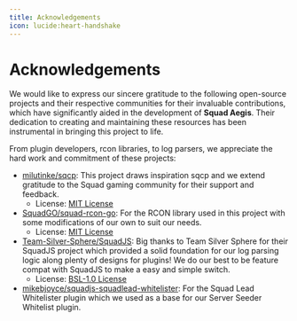 ```yaml
---
title: Acknowledgements
icon: lucide:heart-handshake
---
```


# Acknowledgements

We would like to express our sincere gratitude to the following open-source projects and their respective communities for their invaluable contributions, which have significantly aided in the development of **Squad Aegis**. Their dedication to creating and maintaining these resources has been instrumental in bringing this project to life.

From plugin developers, rcon libraries, to log parsers, we appreciate the hard work and commitment of these projects:

- [milutinke/sqcp](https://github.com/milutinke/sqcp): This project draws inspiration sqcp and we extend gratitude to the Squad gaming community for their support and feedback.
  - License: [MIT License](https://github.com/milutinke/sqcp/blob/master/LICENSE)
- [SquadGO/squad-rcon-go](https://github.com/SquadGO/squad-rcon-go): For the RCON library used in this project with some modifications of our own to suit our needs.
  - License: [MIT License](https://github.com/SquadGO/squad-rcon-go/tree/v2.0.5/LICENSE)
- [Team-Silver-Sphere/SquadJS](https://github.com/Team-Silver-Sphere/SquadJS/tree/v4.2.0): Big thanks to Team Silver Sphere for their SquadJS project which provided a solid foundation for our log parsing logic along plenty of designs for plugins! We do our best to be feature compat with SquadJS to make a easy and simple switch.
  - License: [BSL-1.0 License](https://github.com/Team-Silver-Sphere/SquadJS/tree/v4.2.0/LICENSE)
- [mikebjoyce/squadjs-squadlead-whitelister](https://github.com/mikebjoyce/squadjs-squadlead-whitelister): For the Squad Lead Whitelister plugin which we used as a base for our Server Seeder Whitelist plugin.
